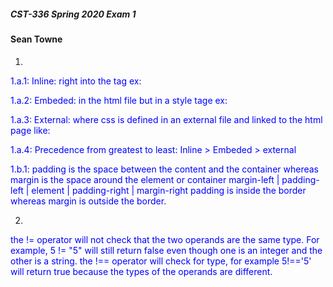 ##### CST-336 Spring 2020 Exam 1
####  Sean Towne

1.
1.a.1: Inline: right into the tag ex: <tag style="color: blue;"></tag>

1.a.2: Embeded: in the html file but in a style tage ex: <style>h1 {color:red;} p {color:blue;}</style>

1.a.3: External: where css is defined in an external file and linked to the html page like: <link href="css/styles.css" rel="stylesheet" type="text/css" />

1.a.4: Precedence from greatest to least: Inline > Embeded > external

1.b.1: padding is the space between the content and the container
whereas margin is the space around the element or container 
margin-left | padding-left | element | padding-right | margin-right
padding is inside the border whereas margin is outside the border.

2.
 the != operator will not check that the two operands are the same type. For example,
 5 != "5" will still return false even though one is an integer and the other is a string.
 the !== operator will check for type, for example 5!=='5' will return true because the types
 of the operands are different.